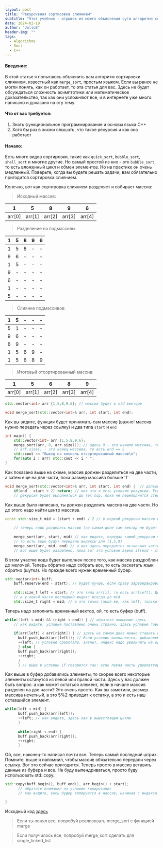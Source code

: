 ```yaml
---
layout: post
title: "Рекурсивная сортировка слиянием"
subtitle: "Этот учебник - отрывок из моего объяснения сути алгоритма сортировки и как они работают."
date: 2024-02-19
author: "Jollu8"
header-img: ""
tags:
  - Algorithms
  - Sort
  - C++
---
```


#### Введение:

В этой статье я попытаюсь объяснить вам алгоритм сортировки слиянием, известный как `merge_sort`, простым языком. Если
вы ранее не могли понять, как он работает, то эта статья для вас. Здесь не будет обсуждаться сложность асимптотики или
математическое доказательство, так как они усложняют все, и в интернете уже много написано и доказано на эту тему.

#### Что от вас требуется:

1. Знать функциональное программирование и основы языка C++
2. Хотя бы раз в жизни слышать, что такое рекурсия и как она работает

#### Начало:

Есть много видов сортировки, такие как `quick_sort`, `bubble_sort`, `shell_sort` и многие другие.
Но самый простой из них - это `bubble_sort`, то есть вложенный цикл и обмен элементов. Но на практике он очень
медленный.
Поверьте, когда вы будете решать задачи, вам обязательно пригодится сортировка слиянием.

Конечно, вот как сортировка слиянием разделяет и собирает массив:

> Исходный массив:

| 1      | 5      | 8      | 9      | 6      |
|--------|--------|--------|--------|--------|
| arr[0] | arr[1] | arr[2] | arr[3] | arr[4] | 

> Разделение на подмассивы:

| 1 | 5 | 8 | 9 | 6 |
|---|---|---|---|---|
| 1 | 5 | 8 | - | - |
| 9 | 6 | - | - | - |
| 1 | 5 | - | - | - |
| 9 | - | - | - | - |
| 6 | - | - | - | - |
| 1 | - | - | - | - |
| 5 | - | - | - | - |

> Слияние подмассивов:

| 1 | 5 | - | - | - |
|---|---|---|---|---|
| 5 | 1 | - | - | - |
| 9 | 6 | - | - | - |
| 6 | 9 | - | - | - |
| 1 | 5 | 6 | 9 | - |
| 1 | 5 | 6 | 8 | 9 |

> Итоговый отсортированный массив:

| 1      | 5      | 6      | 8      | 9      |
|--------|--------|--------|--------|--------|
| arr[0] | arr[1] | arr[2] | arr[3] | arr[4] | 

```c++
std::vector<int> arr {1,5,8,9,6}; // массив будет в std векторе
```

```c++
void merge_sort(std::vector<int>& arr, int start, int end); 
```

Как вы видите, функция будет принимать сам массив (важно! массив нужно передать через ссылку)
и два типа `start` и `end`

```c++
int main() {
    std::vector<int> arr {1,5,8,9,6};
    merge_sort(arr, 0, arr.size()); // здесь 0 - это начало массива, то есть это start
    // arr.size() - это конец массива, то есть end == 5
    std::cout << "Вывод на косноль отсортированный массив\n";
    for(auto i : arr) std::cout << i " ";
}    
```

Как показано выше на схеме, массив должен разделиться на две части, а затем еще на две части, пока размер массива
больше '1'

```c++
void merge_sort(std::vector<int>& arr, int start, int end) {  // дальше код не будет дублироваться, так что читайте внимательно :)
    if(end - start < 2) return; // вот это и есть условие рекурсии. Если не поставить эту строку, то скорее всего 
    // рекурсия будет выполняться до тех пор, пока не переполнится стек
```

Как выше было написано, ты должен разделить массив на две части. Но до этого надо найти центр массива.

```c++
const std::size_t mid = (start + end) / 2 // в первой рекурсии массив просто разделится на две части, вот и все
    
    // теперь надо разделить массив (на самом деле сам вектор не будет разделен, а только индексы будут разделены)
    
    merge_sort(arr, start, mid) // как видите, передал самой рекурсии часть диапазона массива 
    // то есть выше будут переданы индексы для (1,5,8) 
    merge_sort(arr, mid, end) // а вот здесь передается остальная часть 
    // вот выше будет разделено, пока вот это условие верно if(end - start < 2)
```

В этом участке кода будет выполнен после того, как массив раздроблен до мелочей. Теперь обратно надо собрать все, то
есть раскатать язык обратно (шутка). Но прежде всего нужен временный буфер.

```c++
std::vector<int> buff;
    buff.reserve(end - start); // будет лучше, если сразу зарезервировать память (если не знаете, читайте про std vector capacity)
    
    std::size_t left = start; // это типа arr[i], то есть arr[left]. Диапазон его всегда до mid, так как массив разделен на две части 
    // и у левой части последний индекс всегда до mid
    std::size_t right = mid; // а это точно такой же, как left, только у него диапазон с mid до end
```

Теперь надо заполнить временный вектор, ой, то есть буфер (buff).

```c++
while((left < mid) && (right < end)) { // обратите внимание здесь 
    // как видите, условие поставлено очень странно. Здесь условие говорит, что цикл будет выполняться до тех пор, пока start меньше, чем mid, а right меньше end
    
    if(arr[left] < arr[right]) { // здесь на самом деле можно ставить какой-нибудь предикат. Я решил специально не ставить его, так как он усложняет код 
      buff.push_back(arr[left]); // Если условие выполняется, добавляем элемент из левой части массива в буфер
      ++left; // условие сработало, значит, индекс надо увеличить на один, то есть i++ 
      } else {
      buff.push_back(arr[right]);
      ++right;
      } 
      } // выше в условии if говорится так: если левая часть удовлетворяет условию, то добавить в буфер элемент из левой части массива, а иначе - из правой части
```

Как выше в буфер добавились элементы, то скорее всего некоторые элементы останутся из левой или правой части. Здесь у
вас должен быть вопрос: а как может остаться элемент, если в начале массив разделен на две части? Это очень просто. Как
вы заметили, размер массива нечетный, а это 5%2 приводит к остатку, а это и есть наш оставшийся элемент.

```c++
while(left < mid) {
      buff.push_back(arr[left]);
      ++left; // как видите, здесь как в вышестоящем цикле
      }
      
      while(right < end) {
      buff.push_back(arr[right]);
      ++right;
      }
```

Ой, все, наконец-то написал почти все. Теперь самый последний штрих. Помните, выше я напомнил, чтобы массив обязательно
передали через ссылку. Вот это сейчас пригодится. Теперь просто в массив вставить данные из буфера и все. Не буду
выпендриваться, просто буду использовать std::copy.

```c++
std::copy(buff.begin(), buff.end(), arr.begin() + start);
      // обратите внимание на условие копирования
      // как видите, весь буфер копируется в массив, начиная с индекса start. Это сделано из-за т

}
```

Исходный
код [здесь](https://github.com/Jollu8/Algorithms/blob/7725440e3f4508dc37afee12fb001d46ab1f2639/Sort/Merge.cpp#L10)

> Если ты понял все, попробуй реализовать merge_sort с функцией merge

> Если получилось все, попробуй merge_sort сделать для single_linked_list
